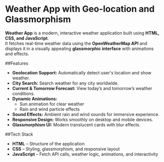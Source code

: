 # Weather App with Geo-location and Glassmorphism

**Weather App** is a modern, interactive weather application built using **HTML, CSS, and JavaScript**.  
It fetches real-time weather data using the **OpenWeatherMap API** and displays it in a visually appealing **glassmorphic interface** with animations and effects.

##Features
- **Geolocation Support:** Automatically detect user's location and show weather.  
- **City Search:** Search weather for any city worldwide.  
- **Current & Tomorrow Forecast:** View today’s and tomorrow’s weather conditions.  
- **Dynamic Animations:**  
  - Sun animation for clear weather  
  - Rain and wind particle effects  
- **Sound Effects:** Ambient rain and wind sounds for immersive experience.  
- **Responsive Design:** Works smoothly on desktop and mobile devices.  
- **Glassmorphism UI:** Modern translucent cards with blur effects.

##Tech Stack
- **HTML** – Structure of the application  
- **CSS** – Styling, glassmorphism, and responsive layout  
- **JavaScript** – Fetch API calls, weather logic, animations, and interactivity  
